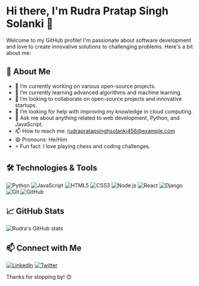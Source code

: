 # Hi there, I'm Rudra Pratap Singh Solanki 👋

Welcome to my GitHub profile! I'm passionate about software development and love to create innovative solutions to challenging problems. Here's a bit about me:

## 🚀 About Me

- 🔭 I’m currently working on various open-source projects.
- 🌱 I’m currently learning advanced algorithms and machine learning.
- 👯 I’m looking to collaborate on open-source projects and innovative startups.
- 🤔 I’m looking for help with improving my knowledge in cloud computing.
- 💬 Ask me about anything related to web development, Python, and JavaScript.
- 📫 How to reach me: [rudrapratapsinghsolanki456@example.com](mailto:rudrapratapsinghsolanki456@example.com)
- 😄 Pronouns: He/Him
- ⚡ Fun fact: I love playing chess and coding challenges.

## 🛠️ Technologies & Tools

![Python](https://img.shields.io/badge/Python-3776AB?style=for-the-badge&logo=python&logoColor=white)
![JavaScript](https://img.shields.io/badge/JavaScript-F7DF1E?style=for-the-badge&logo=javascript&logoColor=black)
![HTML5](https://img.shields.io/badge/HTML5-E34F26?style=for-the-badge&logo=html5&logoColor=white)
![CSS3](https://img.shields.io/badge/CSS3-1572B6?style=for-the-badge&logo=css3&logoColor=white)
![Node.js](https://img.shields.io/badge/Node.js-43853D?style=for-the-badge&logo=node-dot-js&logoColor=white)
![React](https://img.shields.io/badge/React-20232A?style=for-the-badge&logo=react&logoColor=61DAFB)
![Django](https://img.shields.io/badge/Django-092E20?style=for-the-badge&logo=django&logoColor=white)
![Git](https://img.shields.io/badge/Git-F05032?style=for-the-badge&logo=git&logoColor=white)
![GitHub](https://img.shields.io/badge/GitHub-181717?style=for-the-badge&logo=github&logoColor=white)

## 📈 GitHub Stats

![Rudra's GitHub stats](https://github-readme-stats.vercel.app/api?username=Rudrapratapsinghsolanki456&show_icons=true&theme=radical)

## 📫 Connect with Me

[![LinkedIn](https://img.shields.io/badge/LinkedIn-0A66C2?style=for-the-badge&logo=linkedin&logoColor=white)](https://www.linkedin.com/in/rudrapratapsinghsolanki456)
[![Twitter](https://img.shields.io/badge/Twitter-1DA1F2?style=for-the-badge&logo=twitter&logoColor=white)](https://twitter.com/rudrapratapsinghsolanki456)

Thanks for stopping by! 😊
